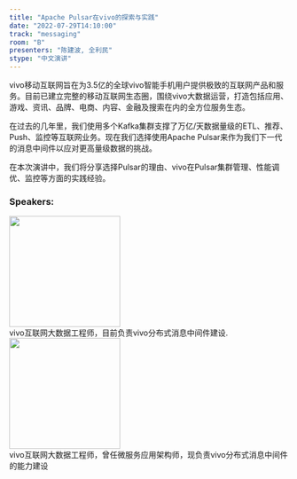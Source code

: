 ```yaml
---
title: "Apache Pulsar在vivo的探索与实践"
date: "2022-07-29T14:10:00"
track: "messaging"
room: "B"
presenters: "陈建波, 全利民"
stype: "中文演讲"
---
```

vivo移动互联网旨在为3.5亿的全球vivo智能手机用户提供极致的互联网产品和服务。目前已建立完整的移动互联网生态圈，围绕vivo大数据运营，打造包括应用、游戏、资讯、品牌、电商、内容、金融及搜索在内的全方位服务生态。

在过去的几年里，我们使用多个Kafka集群支撑了万亿/天数据量级的ETL、推荐、Push、监控等互联网业务。现在我们选择使用Apache Pulsar来作为我们下一代的消息中间件以应对更高量级数据的挑战。

在本次演讲中，我们将分享选择Pulsar的理由、vivo在Pulsar集群管理、性能调优、监控等方面的实践经验。
 ### Speakers: 
 <img src="images/speaker/1209.png" width="200" /><br>vivo互联网大数据工程师，目前负责vivo分布式消息中间件建设.
 <img src="images/speaker/2023.jpg" width="200" /><br>vivo互联网大数据工程师，曾任微服务应用架构师，现负责vivo分布式消息中间件的能力建设
 